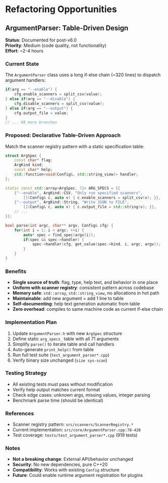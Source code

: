 # Refactoring Opportunities

## ArgumentParser: Table-Driven Design

**Status**: Documented for post-v6.0  
**Priority**: Medium (code quality, not functionality)  
**Effort**: ~2-4 hours

### Current State

The `ArgumentParser` class uses a long if-else chain (~320 lines) to dispatch argument handlers:

```cpp
if(arg == "--enable") {
    cfg.enable_scanners = split_csv(value);
} else if(arg == "--disable") {
    cfg.disable_scanners = split_csv(value);
} else if(arg == "--output") {
    cfg.output_file = value;
}
// ... 68 more branches
```

### Proposed: Declarative Table-Driven Approach

Match the scanner registry pattern with a static specification table:

```cpp
struct ArgSpec {
    const char* flag;
    ArgKind kind;
    const char* help;
    std::function<void(Config&, std::string_view)> handler;
};

static const std::array<ArgSpec, 71> ARG_SPECS = {{
    {"--enable", ArgKind::CSV, "Only run specified scanners",
        [](Config& c, auto v) { c.enable_scanners = split_csv(v); }},
    {"--output", ArgKind::String, "Write JSON to FILE",
        [](Config& c, auto v) { c.output_file = std::string(v); }},
    // ...
}};

bool parse(int argc, char** argv, Config& cfg) {
    for(int i = 1; i < argc; ++i) {
        auto* spec = find_spec(argv[i]);
        if(spec && spec->handler) {
            spec->handler(cfg, get_value(spec->kind, i, argc, argv));
        }
    }
}
```

### Benefits

- **Single source of truth**: flag, type, help text, and behavior in one place
- **Uniform with scanner registry**: consistent pattern across codebase
- **Memory safe**: `std::array`, `std::string_view`, no allocations in hot path
- **Maintainable**: add new argument = add 1 line to table
- **Self-documenting**: help text generation automatic from table
- **Zero overhead**: compiles to same machine code as current if-else chain

### Implementation Plan

1. Update `ArgumentParser.h` with new `ArgSpec` structure
2. Define static `arg_specs_` table with all 71 arguments
3. Simplify `parse()` to iterate table and call handlers
4. Auto-generate `print_help()` from table
5. Run full test suite (`test_argument_parser*.cpp`)
6. Verify binary size unchanged (`size sys-scan`)

### Testing Strategy

- All existing tests must pass without modification
- Verify help output matches current format
- Check edge cases: unknown args, missing values, integer parsing
- Benchmark parse time (should be identical)

### References

- Scanner registry pattern: `src/scanners/ScannerRegistry.*`
- Current implementation: `src/core/ArgumentParser.cpp:78-420`
- Test coverage: `tests/test_argument_parser*.cpp` (919 tests)

### Notes

- **Not a breaking change**: External API/behavior unchanged
- **Security**: No new dependencies, pure C++20
- **Compatibility**: Works with existing `Config` structure
- **Future**: Could enable runtime argument registration for plugins
